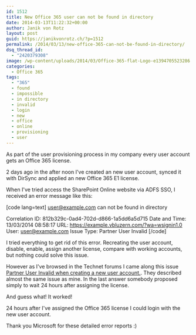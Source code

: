 ```yaml
---
id: 1512
title: New Office 365 user can not be found in directory
date: 2014-03-13T11:22:32+00:00
author: Janik von Rotz
layout: post
guid: https://janikvonrotz.ch/?p=1512
permalink: /2014/03/13/new-office-365-can-not-be-found-in-directory/
dsq_thread_id:
  - "2420379308"
image: /wp-content/uploads/2014/03/Office-365-flat-Logo-e1394705523286.jpg
categories:
  - Office 365
tags:
  - "365"
  - found
  - impossible
  - in directory
  - invalid
  - login
  - new
  - office
  - online
  - provisioning
  - user
---
```

As part of the user provisioning process in my company every user account gets an Office 365 license.

2 days ago in the after noon I've created an new user account, synced it with DirSync and applied an new Office 365 E1 license.

When I've tried access the SharePoint Online website via ADFS SSO, I received an error message like this:
<!--more-->

[code lang=text]
user@example.com can not be found in directory 

Correlation ID: 812b329c-0ad4-702d-d866-1a5dd6a5d715
Date and Time: 13/03/2014 08:58:17
URL: https://example.vbluzern.com/?wa=wsignin1.0 
User: user@example.com
Issue Type: Partner User Invalid
[/code]

I tried everything to get rid of this error. Recreating the user account, disable, enable, assign another license, compare with working accounts, but nothing could solve this issue.

However as I've browsed in the Technet forums I came along this issue <a href="https://community.office365.com/en-us/forums/154/p/178626/526777.aspx">Partner User Invalid when creating a new user account.</a>. They described almost the same issue as mine. In the last answer somebody proposed simply to wait 24 hours after assigning the license.

And guess what! It worked!

24 hours after I've assigned the Office 365 license I could login with the new user account.

Thank you Microsoft for these detailed error reports :)